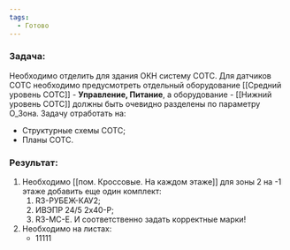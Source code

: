 ```yaml
---
tags:
  - Готово
---
```

### Задача:
Необходимо отделить для здания ОКН систему СОТС. Для датчиков СОТС необходимо предусмотреть отдельный оборудование [[Средний уровень СОТС]] - **Управление, Питание**, а оборудование - [[Нижний уровень СОТС]] должны быть очевидно разделены по параметру О_Зона.
Задачу отработать на:
- Структурные схемы СОТС;
- Планы СОТС.

### Результат:
1. Необходимо [[пом. Кроссовые. На каждом этаже]] для зоны 2 на -1 этаже добавить еще один комплект:
	1. R3-РУБЕЖ-КАУ2;
	2. ИВЭПР 24/5 2х40-Р;
	3. R3-МС-Е.
	И соответственно задать корректные марки!
2. Необходимо на листах:
	- 11111
